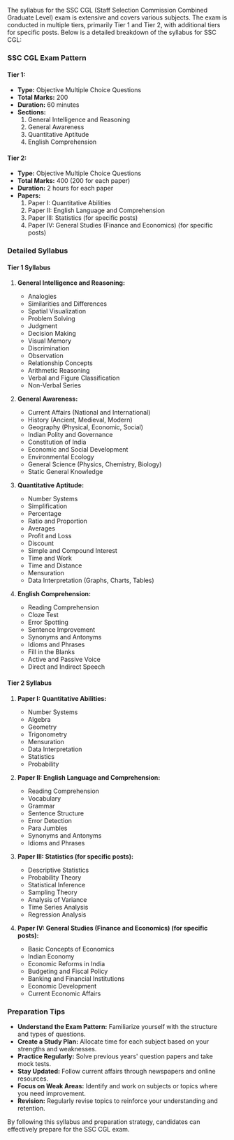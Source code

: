 The syllabus for the SSC CGL (Staff Selection Commission Combined Graduate Level) exam is extensive and covers various subjects. The exam is conducted in multiple tiers, primarily Tier 1 and Tier 2, with additional tiers for specific posts. Below is a detailed breakdown of the syllabus for SSC CGL:

### SSC CGL Exam Pattern

#### Tier 1:
- **Type:** Objective Multiple Choice Questions
- **Total Marks:** 200
- **Duration:** 60 minutes
- **Sections:**
  1. General Intelligence and Reasoning
  2. General Awareness
  3. Quantitative Aptitude
  4. English Comprehension

#### Tier 2:
- **Type:** Objective Multiple Choice Questions
- **Total Marks:** 400 (200 for each paper)
- **Duration:** 2 hours for each paper
- **Papers:**
  1. Paper I: Quantitative Abilities
  2. Paper II: English Language and Comprehension
  3. Paper III: Statistics (for specific posts)
  4. Paper IV: General Studies (Finance and Economics) (for specific posts)

### Detailed Syllabus

#### Tier 1 Syllabus

1. **General Intelligence and Reasoning:**
   - Analogies
   - Similarities and Differences
   - Spatial Visualization
   - Problem Solving
   - Judgment
   - Decision Making
   - Visual Memory
   - Discrimination
   - Observation
   - Relationship Concepts
   - Arithmetic Reasoning
   - Verbal and Figure Classification
   - Non-Verbal Series

2. **General Awareness:**
   - Current Affairs (National and International)
   - History (Ancient, Medieval, Modern)
   - Geography (Physical, Economic, Social)
   - Indian Polity and Governance
   - Constitution of India
   - Economic and Social Development
   - Environmental Ecology
   - General Science (Physics, Chemistry, Biology)
   - Static General Knowledge

3. **Quantitative Aptitude:**
   - Number Systems
   - Simplification
   - Percentage
   - Ratio and Proportion
   - Averages
   - Profit and Loss
   - Discount
   - Simple and Compound Interest
   - Time and Work
   - Time and Distance
   - Mensuration
   - Data Interpretation (Graphs, Charts, Tables)

4. **English Comprehension:**
   - Reading Comprehension
   - Cloze Test
   - Error Spotting
   - Sentence Improvement
   - Synonyms and Antonyms
   - Idioms and Phrases
   - Fill in the Blanks
   - Active and Passive Voice
   - Direct and Indirect Speech

#### Tier 2 Syllabus

1. **Paper I: Quantitative Abilities:**
   - Number Systems
   - Algebra
   - Geometry
   - Trigonometry
   - Mensuration
   - Data Interpretation
   - Statistics
   - Probability

2. **Paper II: English Language and Comprehension:**
   - Reading Comprehension
   - Vocabulary
   - Grammar
   - Sentence Structure
   - Error Detection
   - Para Jumbles
   - Synonyms and Antonyms
   - Idioms and Phrases

3. **Paper III: Statistics (for specific posts):**
   - Descriptive Statistics
   - Probability Theory
   - Statistical Inference
   - Sampling Theory
   - Analysis of Variance
   - Time Series Analysis
   - Regression Analysis

4. **Paper IV: General Studies (Finance and Economics) (for specific posts):**
   - Basic Concepts of Economics
   - Indian Economy
   - Economic Reforms in India
   - Budgeting and Fiscal Policy
   - Banking and Financial Institutions
   - Economic Development
   - Current Economic Affairs

### Preparation Tips

- **Understand the Exam Pattern:** Familiarize yourself with the structure and types of questions.
- **Create a Study Plan:** Allocate time for each subject based on your strengths and weaknesses.
- **Practice Regularly:** Solve previous years' question papers and take mock tests.
- **Stay Updated:** Follow current affairs through newspapers and online resources.
- **Focus on Weak Areas:** Identify and work on subjects or topics where you need improvement.
- **Revision:** Regularly revise topics to reinforce your understanding and retention.

By following this syllabus and preparation strategy, candidates can effectively prepare for the SSC CGL exam.
